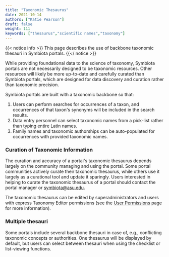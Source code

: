```yaml
---
title: "Taxonomic Thesaurus"
date: 2021-10-14
authors: ["Katie Pearson"]
draft: false
weight: 111
keywords: ["thesaurus","scientific names","taxonomy"]
---
```


{{< notice info >}}
   This page describes the use of backbone taxonomic thesauri in Symbiota portals.
{{</ notice >}}

While providing foundational data to the science of taxonomy, Symbiota portals are not necessarily designed to be taxonomic resources. Other resources will likely be more up-to-date and carefully curated than Symbiota portals, which are designed for data discovery and curation rather than taxonomic precision.

Symbiota portals are built with a taxonomic backbone so that:
1. Users can perform searches for occurrences of a taxon, and occurrences of that taxon's synonyms will be included in the search results.
2. Data entry personnel can select taxonomic names from a pick-list rather than typing entire Latin names.
3. Family names and taxonomic authorships can be auto-populated for occurrences with provided taxonomic names.


### Curation of Taxonomic Information

The curation and accuracy of a portal's taxonomic thesaurus depends largely on the community managing and using the portal. Some portal communities actively curate their taxonomic thesaurus, while others use it largely as a curational tool and update it sparingly. Users interested in helping to curate the taxonomic thesaurus of a portal should contact the portal manager or [symbiota@asu.edu](mailto:symbiota@asu.edu).

The taxonomic thesaurus can be edited by superadministrators and users with express Taxonomy Editor permissions (see the [User Permissions](http://localhost:1313/symbiota-docs/user/permissions/) page for more information).

### Multiple thesauri

Some portals include several backbone thesauri in case of, e.g., conflicting taxonomic concepts or authorities. One thesaurus will be displayed by default, but users can select between thesauri when using the checklist or list-viewing functions.